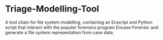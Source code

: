 # Triage-Modelling-Tool
A tool chain for file system modelling, containing an Enscript and Python script that interact with the popular forensics program Encase Forensic and generate a file system representation from case data.
